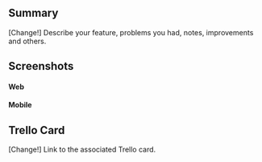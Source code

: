 ## Summary

[Change!] Describe your feature, problems you had, notes, improvements and others.

## Screenshots

#### Web

#### Mobile


## Trello Card

[Change!] Link to the associated Trello card.
